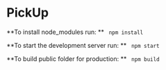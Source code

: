 # PickUp
 
**To install node_modules run: **
`` npm install``

 
**To start the development server run: **
`` npm start``

**To build public folder for production: **
`` npm build``
